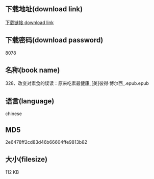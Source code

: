 ## 下载地址(download link)
[下载链接 download link](https://voluble-croquembouche-d321dc.netlify.app/?s=328%E3%80%81%E6%94%B9%E5%8F%98%E5%AF%B9%E7%B4%A0%E9%A3%9F%E7%9A%84%E8%AF%AF%E8%AF%BB%EF%BC%9A%E5%8E%9F%E6%9D%A5%E5%90%83%E7%B4%A0%E6%9C%80%E5%81%A5%E5%BA%B7_%5B%E7%BE%8E%5D%E5%BD%BC%E5%BE%97%C2%B7%E5%8D%9A%E5%B0%94%E8%A5%BF_.epub)

## 下载密码(download password)
8078

## 名称(book name)
328、改变对素食的误读：原来吃素最健康_[美]彼得·博尔西_.epub.epub

## 语言(language)
chinese

## MD5
2e6478ff2cd83d46b66604ffe9813b82

## 大小(filesize)
112 KB

